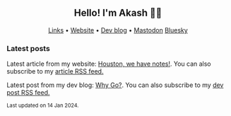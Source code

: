 <h2 align="center">Hello! I'm Akash 👋🏽</h2>
<p align="center">
						<a href="https://akash.lol/" rel="me">Links</a> •
						<a href="https://akashgoswami.com/" rel="me">Website</a> •
						<a href="https://akashgoswami.dev/" rel="me">Dev blog</a> •
						<a href="https://hachyderm.io/@akashgoswami" rel="me">Mastodon</a>
						<a href="https://bsky.app/profile/akashgoswami.com" rel="me">Bluesky</a>
  					</p>
<h3>Latest posts</h3>
<p>Latest article from my website: <a href="https://akashgoswami.com/articles/adding-notes/">Houston, we have notes!</a>. You can also subscribe to my <a href="https://akashgoswami.com/articles/index.xml">article RSS feed.</a></p>
<p>Latest post from my dev blog: <a href="https://akashgoswami.dev/posts/why-go/">Why Go?</a>. You can also subscribe to my <a href="https://akashgoswami.dev/posts/index.xml">dev post RSS feed.</a></p>

<sub>Last updated on 14 Jan 2024.<sub>